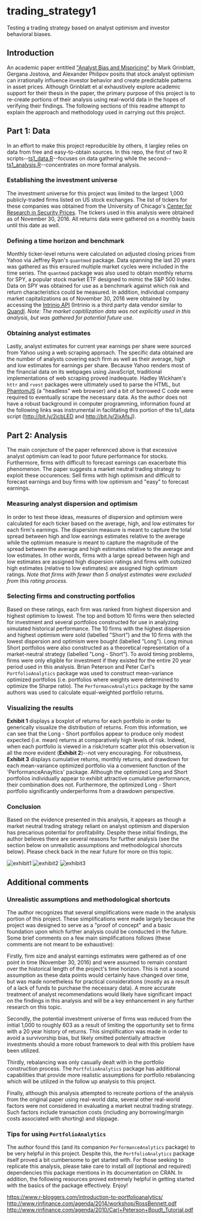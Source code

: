 # trading_strategy1
Testing a trading strategy based on analyst optimism and investor behavioral biases.

## Introduction
An academic paper entitled ["Analyst Bias and Mispricing"](https://papers.ssrn.com/sol3/papers.cfm?abstract_id=2653666) by Mark Grinblatt, Gergana Jostova, and Alexander Philipov posits that stock analyst optimism can irrationally influence investor behavior and create predictable patterns in asset prices. Although Grinblatt et al exhaustively explore academic support for their thesis in the paper, the primary purpose of this project is to re-create portions of their analysis using real-world data in the hopes of verifying their findings. The following sections of this readme attempt to explain the approach and methodology used in carrying out this project. 

## Part 1: Data
In an effort to make this project reproducible by others, it largley relies on data from free and easy-to-obtain sources. In this repo, the first of two R scripts--[ts1_data.R](https://github.com/jtryker/trading_strategy1/blob/master/ts1_data.R)--focuses on data gathering while the second--[ts1_analysis.R](https://github.com/jtryker/trading_strategy1/blob/master/ts1_analysis.R)--concentrates on more formal analysis. 

### Establishing the investment universe
The investment universe for this project was limited to the largest 1,000 publicly-traded firms listed on US stock exchanges. The list of tickers for these companies was obtained from the University of Chicago's [Center for Research in Security Prices](http://www.crsp.com/indexes-pages/returns-and-constituents). The tickers used in this analysis were obtained as of November 30, 2016. All returns data were gathered on a monthly basis until this date as well. 

### Defining a time horizon and benchmark
Monthly ticker-level returns were calculated on adjusted closing prices from Yahoo via Jeffrey Ryan's `quantmod` package. Data spanning the last 20 years was gathered as this ensured multiple market cycles were included in the time series. The `quantmod` package was also used to obtain monthly returns for SPY, a popular stock market ETF designed to mimic the S&P 500 Index. Data on SPY was obtained for use as a benchmark against which risk and return characteristics could be measured. In addition, individual company market capitalizations as of November 30, 2016 were obtained by accessing the [Intrinio API](http://docs.intrinio.com/#u-s-public-company-data-feed) (Intrinio is a third party data vendor similar to [Quandl](https://www.quandl.com/about). *Note: The market capitilization data was not explicitly used in this analysis, but was gathered for potential future use.*

### Obtaining analyst estimates
Lastly, analyst estimates for current year earnings per share were sourced from Yahoo using a web scraping approach. The specific data obtained are the number of analysts covering each firm as well as their average, high and low estimates for earnings per share. Because Yahoo renders most of the financial data on its webpages using JavaScript, traditional implementations of web scraping proved inadequate. Hadley Wickham's `httr` and `rvest` packages were ultimately used to parse the HTML, but [PhantomJS](http://phantomjs.org/) (a "headless" web browser) and a bit of borrowed C code were required to eventually scrape the necessary data. As the author does not have a robust background in computer programming, information found at the following links was instrumental in facilitating this portion of the ts1_data script (http://bit.ly/2icbLED and http://bit.ly/2ixAfsJ).

## Part 2: Analysis
The main conjecture of the paper referenced above is that excessive analyst optimism can lead to poor future performance for stocks. Furthermore, firms with difficult to forecast earnings can exacerbate this phenomenon. The paper suggests a market neutral trading strategy to exploit these occurences: Sell firms with high optimism and difficult to forecast earnings and buy firms with low optimism and "easy" to forecast earnings.

### Measuring analyst dispersion and optimism
In order to test these ideas, measures of dispersion and optimism were calculated for each ticker based on the average, high, and low estimates for each firm's earnings. The dispersion measure is meant to capture the total spread between high and low earnings estimates relative to the average while the optimism measure is meant to capture the magnitude of the spread between the average and high estimates relative to the average and low estimates. In other words, firms with a large spread between high and low estimates are assigned high dispersion ratings and firms with outsized high estimates (relative to low estimates) are assigned high optimism ratings. *Note that firms with fewer than 5 analyst estimates were excluded from this rating process.*

### Selecting firms and constructing portfolios
Based on these ratings, each firm was ranked from highest dispersion and highest optimism to lowest. The top and bottom 10 firms were then selected for investment and several portfolios constructed for use in analyzing simulated historical performance. The 10 firms with the highest dispersion and highest optimism were sold (labelled "Short") and the 10 firms with the lowest dispersion and optimism were bought (labelled "Long"). Long minus Short portfolios were also constructed as a theoretical representation of a market-neutral strategy (labelled "Long - Short"). To avoid timing problems, firms were only eligible for investment if they existed for the entire 20 year period used in this analysis. Brian Peterson and Peter Carl's `PortfolioAnalytics` package was used to construct mean-variance optimized portfolios (i.e. portfolios where weights were determined to optimize the Sharpe ratio). The `PerformanceAnalytics` package by the same authors was used to calculate equal-weighted portfolio returns. 

### Visualizing the results
**Exhibit 1** displays a boxplot of returns for each portfolio in order to generically visualize the distribution of returns.  From this information, we can see that the Long - Short portfolios appear to produce only modest expected (i.e. mean) returns at comparatively high levels of risk. Indeed, when each portfolio is viewed in a risk/return scatter plot this observation is all the more evident (**Exhibit 2**)--not very encouraging. For robustness, **Exhibit 3** displays cumulative returns, monthly returns, and drawdown for each mean-variance optimized portfolio via a convenient function of the 'PerformanceAnayltics' package. Although the optimized Long and Short portfolios individually appear to exhibit attractive cumulative performance, their combination does not. Furthermore, the optimized Long - Short portfolio significantly underperforms from a drawdown perspective.

### Conclusion
Based on the evidence presented in this analysis, it appears as though a market neutral trading strategy reliant on analyst optimism and dispersion has precarious potential for profitability. Despite these initial findings, the author believes there are several reasons for further analysis (see the section below on unrealistic assumptions and methodological shorcuts below). Please check back in the near future for more on this topic.

![exhibit1](https://github.com/jtryker/trading_strategy1/blob/master/exhibit1.png)
![exhibit2](https://github.com/jtryker/trading_strategy1/blob/master/exhibit2.png)
![exhibit3](https://github.com/jtryker/trading_strategy1/blob/master/exhibit3.png)

## Additional comments

### Unrealistic assumptions and methodological shortcuts
The author recognizes that several simplifications were made in the analysis portion of this project. These simplifications were made largely because the project was designed to serve as a "proof of concept" and a basic foundation upon which further analysis could be conducted in the future. Some brief comments on a few main simplifications follows (these comments are not meant to be exhaustive):

Firstly, firm size and analyst earnings estimates were gathered as of one point in time (November 30, 2016) and were assumed to remain constant over the historical length of the project's time horizon. This is not a sound assumption as these data points would certainly have changed over time, but was made nonetheless for practical considerations (mostly as a result of a lack of funds to purchase the necessary data). A more accurate treatment of analyst recommendations would likely have significant impact on the findings in this analysis and will be a key enhancement in any further research on this topic.

Secondly, the potential investment universe of firms was reduced from the initial 1,000 to roughly 603 as a result of limiting the opportunity set to firms with a 20 year history of returns. This simplification was made in order to avoid a survivorship bias, but likely omitted potentially attractive investments should a more robust framework to deal with this problem have been utilized.

Thirdly, rebalancing was only casually dealt with in the portfolio construction process. The `PortfolioAnalytics` package has additional capabilities that provide more realistic assumptions for portfolio rebalancing which will be utilized in the follow up analysis to this project.

Finally, although this analysis attempted to recreate portions of the analysis from the original paper using real-world data, several other real-world factors were not considered in evaluating a market neutral trading strategy. Such factors include transaction costs (including any borrowing/margin costs associated with shorting) and slippage.

### Tips for using `PortfolioAnalytics`
The author found this (and its companion `PerformanceAnalytics` package) to be very helpful in this project. Despite this, the `PortfolioAnalytics` package itself proved a bit cumbersome to get started with. For those seeking to replicate this analysis, please take care to install *all* (optional and required) dependencies this package mentions in its documentation on CRAN. In addition, the following resources proved extremely helpful in getting started with the basics of the package effectively. Enjoy!

https://www.r-bloggers.com/introduction-to-portfolioanalytics/
http://www.rinfinance.com/agenda/2014/workshop/RossBennett.pdf
http://www.rinfinance.com/agenda/2010/Carl+Peterson+Boudt_Tutorial.pdf
